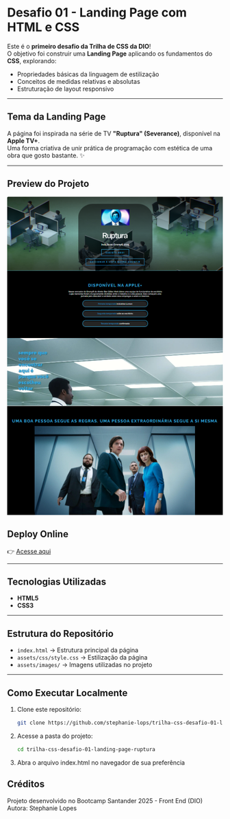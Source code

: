 # Desafio 01 - Landing Page com HTML e CSS

Este é o **primeiro desafio da Trilha de CSS da DIO**!  
O objetivo foi construir uma **Landing Page** aplicando os fundamentos do **CSS**, explorando:

- Propriedades básicas da linguagem de estilização  
- Conceitos de medidas relativas e absolutas  
- Estruturação de layout responsivo  

---

## Tema da Landing Page
A página foi inspirada na série de TV **"Ruptura" (Severance)**, disponível na **Apple TV+**.  
Uma forma criativa de unir prática de programação com estética de uma obra que gosto bastante. ✨

---
## Preview do Projeto
![Preview da Página](assets/images/preview-ruptura.png)

## Deploy Online
👉 [Acesse aqui](https://trilha-css-desafio-01-landing-page-ruptura.vercel.app/)

---

## Tecnologias Utilizadas
- **HTML5**  
- **CSS3**  

---

## Estrutura do Repositório
- `index.html` → Estrutura principal da página  
- `assets/css/style.css` → Estilização da página  
- `assets/images/` → Imagens utilizadas no projeto  

---

## Como Executar Localmente
1. Clone este repositório:
   ```bash
   git clone https://github.com/stephanie-lops/trilha-css-desafio-01-landing-page-ruptura.git

2. Acesse a pasta do projeto:
   ```bash
   cd trilha-css-desafio-01-landing-page-ruptura

3. Abra o arquivo index.html no navegador de sua preferência

## Créditos

Projeto desenvolvido no Bootcamp Santander 2025 - Front End (DIO)
Autora: Stephanie Lopes
